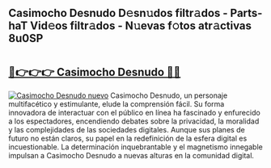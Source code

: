 ## Casimocho Desnudo D𝚎sn𝚞dos filtr𝚊dos - Parts-haT Vid𝚎os filtr𝚊dos - N𝚞evas f𝚘tos atr𝚊ctivas 8u0SP

# <h2><a href="http://mb0xyfq.tromn.icu/?c=Casimocho+Desnudo">🔗👉👉👉 Casimocho Desnudo 🔗🔗</a></h2>

[![Casimocho Desnudo nuevo](https://i.imgur.com/pEAQMta.gif)](http://mb0xyfq.tromn.icu/?c=Casimocho+Desnudo)
Casimocho Desnudo, un personaje multifacético y estimulante, elude la comprensión fácil. Su forma innovadora de interactuar con el público en línea ha fascinado y enfurecido a los espectadores, encendiendo debates sobre la privacidad, la moralidad y las complejidades de las sociedades digitales. Aunque sus planes de futuro no están claros, su papel en la redefinición de la esfera digital es incuestionable. La determinación inquebrantable y el magnetismo innegable impulsan a Casimocho Desnudo a nuevas alturas en la comunidad digital.
